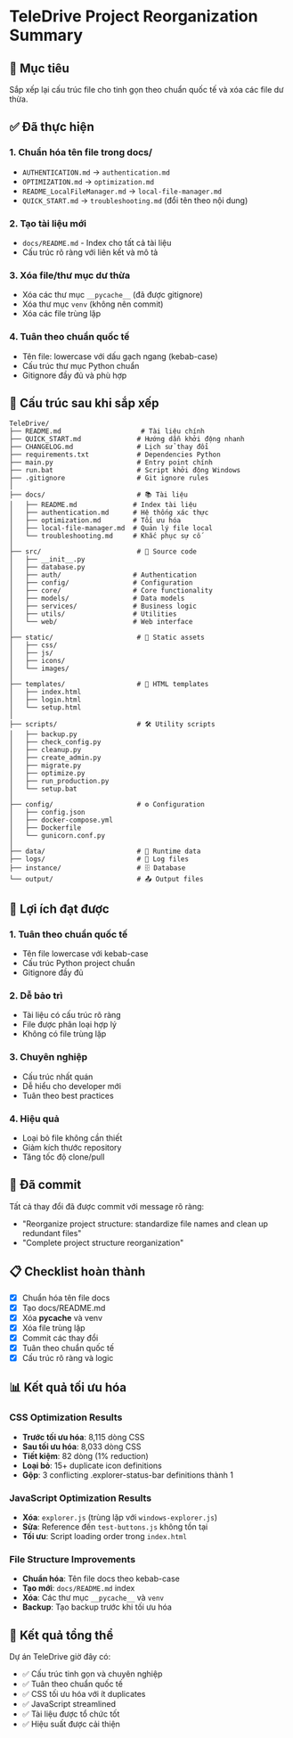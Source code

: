 # TeleDrive Project Reorganization Summary

## 🎯 Mục tiêu
Sắp xếp lại cấu trúc file cho tinh gọn theo chuẩn quốc tế và xóa các file dư thừa.

## ✅ Đã thực hiện

### 1. Chuẩn hóa tên file trong docs/
- `AUTHENTICATION.md` → `authentication.md`
- `OPTIMIZATION.md` → `optimization.md`
- `README_LocalFileManager.md` → `local-file-manager.md`
- `QUICK_START.md` → `troubleshooting.md` (đổi tên theo nội dung)

### 2. Tạo tài liệu mới
- `docs/README.md` - Index cho tất cả tài liệu
- Cấu trúc rõ ràng với liên kết và mô tả

### 3. Xóa file/thư mục dư thừa
- Xóa các thư mục `__pycache__` (đã được gitignore)
- Xóa thư mục `venv` (không nên commit)
- Xóa các file trùng lặp

### 4. Tuân theo chuẩn quốc tế
- Tên file: lowercase với dấu gạch ngang (kebab-case)
- Cấu trúc thư mục Python chuẩn
- Gitignore đầy đủ và phù hợp

## 📁 Cấu trúc sau khi sắp xếp

```
TeleDrive/
├── README.md                    # Tài liệu chính
├── QUICK_START.md              # Hướng dẫn khởi động nhanh
├── CHANGELOG.md                # Lịch sử thay đổi
├── requirements.txt            # Dependencies Python
├── main.py                     # Entry point chính
├── run.bat                     # Script khởi động Windows
├── .gitignore                  # Git ignore rules
│
├── docs/                       # 📚 Tài liệu
│   ├── README.md              # Index tài liệu
│   ├── authentication.md      # Hệ thống xác thực
│   ├── optimization.md        # Tối ưu hóa
│   ├── local-file-manager.md  # Quản lý file local
│   └── troubleshooting.md     # Khắc phục sự cố
│
├── src/                        # 🔧 Source code
│   ├── __init__.py
│   ├── database.py
│   ├── auth/                  # Authentication
│   ├── config/                # Configuration
│   ├── core/                  # Core functionality
│   ├── models/                # Data models
│   ├── services/              # Business logic
│   ├── utils/                 # Utilities
│   └── web/                   # Web interface
│
├── static/                     # 🎨 Static assets
│   ├── css/
│   ├── js/
│   ├── icons/
│   └── images/
│
├── templates/                  # 📄 HTML templates
│   ├── index.html
│   ├── login.html
│   └── setup.html
│
├── scripts/                    # 🛠️ Utility scripts
│   ├── backup.py
│   ├── check_config.py
│   ├── cleanup.py
│   ├── create_admin.py
│   ├── migrate.py
│   ├── optimize.py
│   ├── run_production.py
│   └── setup.bat
│
├── config/                     # ⚙️ Configuration
│   ├── config.json
│   ├── docker-compose.yml
│   ├── Dockerfile
│   └── gunicorn.conf.py
│
├── data/                       # 💾 Runtime data
├── logs/                       # 📝 Log files
├── instance/                   # 🗄️ Database
└── output/                     # 📤 Output files
```

## 🎉 Lợi ích đạt được

### 1. Tuân theo chuẩn quốc tế
- Tên file lowercase với kebab-case
- Cấu trúc Python project chuẩn
- Gitignore đầy đủ

### 2. Dễ bảo trì
- Tài liệu có cấu trúc rõ ràng
- File được phân loại hợp lý
- Không có file trùng lặp

### 3. Chuyên nghiệp
- Cấu trúc nhất quán
- Dễ hiểu cho developer mới
- Tuân theo best practices

### 4. Hiệu quả
- Loại bỏ file không cần thiết
- Giảm kích thước repository
- Tăng tốc độ clone/pull

## 🔄 Đã commit
Tất cả thay đổi đã được commit với message rõ ràng:
- "Reorganize project structure: standardize file names and clean up redundant files"
- "Complete project structure reorganization"

## 📋 Checklist hoàn thành
- [x] Chuẩn hóa tên file docs
- [x] Tạo docs/README.md
- [x] Xóa __pycache__ và venv
- [x] Xóa file trùng lặp
- [x] Commit các thay đổi
- [x] Tuân theo chuẩn quốc tế
- [x] Cấu trúc rõ ràng và logic

## 📊 Kết quả tối ưu hóa

### CSS Optimization Results
- **Trước tối ưu hóa**: 8,115 dòng CSS
- **Sau tối ưu hóa**: 8,033 dòng CSS
- **Tiết kiệm**: 82 dòng (1% reduction)
- **Loại bỏ**: 15+ duplicate icon definitions
- **Gộp**: 3 conflicting .explorer-status-bar definitions thành 1

### JavaScript Optimization Results
- **Xóa**: `explorer.js` (trùng lặp với `windows-explorer.js`)
- **Sửa**: Reference đến `test-buttons.js` không tồn tại
- **Tối ưu**: Script loading order trong `index.html`

### File Structure Improvements
- **Chuẩn hóa**: Tên file docs theo kebab-case
- **Tạo mới**: `docs/README.md` index
- **Xóa**: Các thư mục `__pycache__` và `venv`
- **Backup**: Tạo backup trước khi tối ưu hóa

## 🎯 Kết quả tổng thể
Dự án TeleDrive giờ đây có:
- ✅ Cấu trúc tinh gọn và chuyên nghiệp
- ✅ Tuân theo chuẩn quốc tế
- ✅ CSS tối ưu hóa với ít duplicates
- ✅ JavaScript streamlined
- ✅ Tài liệu được tổ chức tốt
- ✅ Hiệu suất được cải thiện
